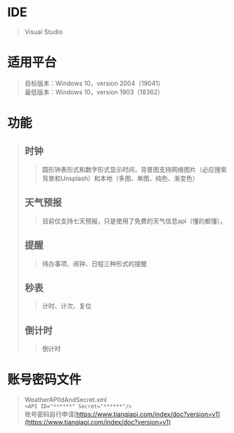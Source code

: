 # IDE
>Visual Studio
# 适用平台
>目标版本：Windows 10，version 2004（19041）  
>最低版本：Windows 10，version 1903（18362）
# 功能
>## 时钟
>>圆形钟表形式和数字形式显示时间，背景图支持网络图片（必应搜索背景和Unsplash）和本地（多图、单图、纯色、渐变色）
>## 天气预报
>>目前仅支持七天预报，只是使用了免费的天气信息api（懂的都懂）。
>## 提醒
>>待办事项、闹钟、日程三种形式的提醒
>## 秒表
>>计时、计次、复位
>## 倒计时
>>倒计时
# 账号密码文件
>WeatherAPIIdAndSecret.xml  
>`<API ID="******" Secret="******"/>`  
>账号密码自行申请[https://www.tianqiapi.com/index/doc?version=v1](https://www.tianqiapi.com/index/doc?version=v1)
